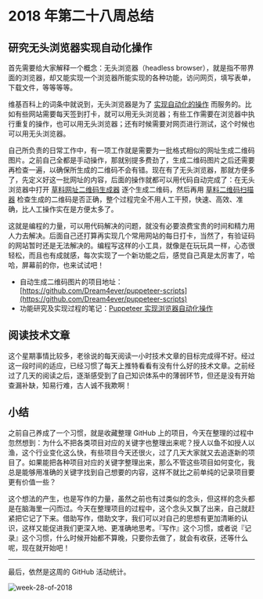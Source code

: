 # 2018 年第二十八周总结

## 研究无头浏览器实现自动化操作

首先需要给大家解释一个概念：无头浏览器（headless browser），就是指不带界面的浏览器，却又能实现一个浏览器所能实现的各种功能，访问网页，填写表单，下载文件，等等等等。

维基百科上的词条中就说到，无头浏览器是为了 [实现自动化的操作](https://en.wikipedia.org/wiki/Headless_browser) 而服务的。比如有些网站需要每天签到打卡，就可以用无头浏览器；有些工作需要在浏览器中执行重复的操作，也可以用无头浏览器；还有时候需要对网页进行测试，这个时候也可以用无头浏览器。

自己所负责的日常工作中，有一项工作就是需要为一批格式相似的网址生成二维码图片。之前自己全都是手动操作，那就别提多费劲了，生成二维码图片之后还需要再检查一遍，以确保所生成的二维码不会有错。现在有了无头浏览器，那就方便多了，先定义好这一批网址的内容，后面的操作就都可以用代码自动完成了：在无头浏览器中打开 [草料网址二维码生成器](https://cli.im/url) 逐个生成二维码，然后再用 [草料二维码扫描器](https://cli.im/deqr) 检查生成的二维码是否正确，整个过程完全不用人工干预，快速、高效、准确，比人工操作实在是方便太多了。

这就是编程的力量，可以用代码解决的问题，就没有必要浪费宝贵的时间和精力用人力去解决。后面自己还打算再实现几个常用网站的每日打卡，当然了，有验证码的网站暂时还是无法解决的。编程写这样的小工具，就像是在玩玩具一样，心态很轻松，而且也有成就感，每次实现了一个新功能之后，感觉自己真是太厉害了，哈哈，屏幕前的你，也来试试吧！

- 自动生成二维码图片的项目地址：[https://github.com/Dream4ever/puppeteer-scripts](https://github.com/Dream4ever/puppeteer-scripts)
- 功能研究及实现过程的笔记：[Puppeteer 实现浏览器自动化操作](https://github.com/Dream4ever/knowledge-base/issues/54)

## 阅读技术文章

这个星期事情比较多，老徐说的每天阅读一小时技术文章的目标完成得不好。经过这一段时间的适应，已经习惯了每天上推特看看有没有什么好的技术文章。之前经过了几天的阅读之后，逐渐感受到了自己知识体系中的薄弱环节，但还是没有开始查漏补缺，知易行难，古人诚不我欺啊！

## 小结

之前自己养成了一个习惯，就是收藏整理 GitHub 上的项目，今天在整理的过程中忽然想到：为什么不把各类项目对应的关键字也整理出来呢？授人以鱼不如授人以渔，这个行业变化这么快，有些项目今天还很火，过了几天大家就又去追逐新的项目了。如果能把各种项目对应的关键字整理出来，那么不管这些项目如何变化，我总是能够用准确的关键字找到自己想要的内容，这样不就比之前单纯的记录项目要更有价值一些？

这个想法的产生，也是写作的力量，虽然之前也有过类似的念头，但这样的念头都是在脑海里一闪而过。今天在整理项目的过程中，这个念头又飘了出来，自己就赶紧把它记了下来。借助写作，借助文字，我们可以对自己的思想有更加清晰的认识，这样又能促进我们更深入地、更准确地思考。『写作』这个习惯，或者说『记录』这个习惯，什么时候开始都不算晚，只要你去做了，就会有收获，还等什么呢，现在就开始吧！

---

最后，依然是这周的 GitHub 活动统计。

![week-28-of-2018](http://owve9bvtw.bkt.clouddn.com/Fv_2otL1RmLHR_ZCXKFRUYbUFr1o)
